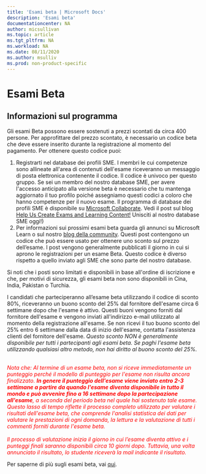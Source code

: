 ```yaml
---
title: 'Esami beta | Microsoft Docs'
description: 'Esami beta' 
documentationcenter: NA 
author: micsullivan
ms.topic: article
ms.tgt_pltfrm: NA
ms.workload: NA
ms.date: 08/11/2020
ms.author: msulliv
ms.prod: non-product-specific
---
```

# Esami Beta

## Informazioni sul programma

Gli esami Beta possono essere sostenuti a prezzi scontati da circa 400 persone. Per approfittare del prezzo scontato, è necessario un codice beta che deve essere inserito durante la registrazione al momento del pagamento. Per ottenere questo codice puoi:

1. Registrarti nel database dei profili SME. I membri le cui competenze sono allineate all'area di contenuti dell'esame riceveranno un messaggio di posta elettronica contenente il codice. Il codice è univoco per questo gruppo. Se sei un membro del nostro database SME, per avere l'accesso anticipato alla versione beta è necessario che tu mantenga aggiornato il tuo profilo poiché assegniamo questi codici a coloro che hanno competenze per il nuovo esame. Il programma di database dei profili SME è disponibile su [Microsoft Collaborate](https://aka.ms/collaborate). Vedi il post sul blog [Help Us Create Exams and Learning Content!](/learn/certifications/posts/help-us-create-exams-and-learning-content) Unisciti al nostro database SME oggi!)
2. Per informazioni sui prossimi esami beta guarda gli annunci su Microsoft Learn o sul nostro [blog della community](https://www.microsoft.com/en-us/learning/community-blog.aspx). Questi post contengono un codice che può essere usato per ottenere uno sconto sul prezzo dell’esame. I post vengono generalmente pubblicati il giorno in cui si aprono le registrazioni per un esame Beta. Questo codice è diverso rispetto a quello inviato agli SME che sono parte del nostro database.

Si noti che i posti sono limitati e disponibili in base all'ordine di iscrizione e che, per motivi di sicurezza, gli esami beta non sono disponibili in Cina, India, Pakistan o Turchia.

I candidati che  parteciperanno all’esame beta utilizzando il codice di sconto 80%, riceveranno un buono sconto del 25% dal fornitore dell'esame circa 6 settimane dopo che l'esame è attivo. Questi buoni vengono forniti dal fornitore dell'esame e vengono inviati all'indirizzo e-mail utilizzato al momento della registrazione all'esame. Se non ricevi il tuo buono sconto del 25% entro 6 settimane dalla data di inizio dell'esame, contatta l'assistenza clienti del fornitore dell'esame. _Questo sconto NON è generalmente disponibile per tutti i partecipanti agli esami beta. Se paghi l'esame beta utilizzando qualsiasi altro metodo, non hai diritto al buono sconto del 25%._
<br/><br/>
<div><font color='red'><em>
Nota che: Al termine di un esame beta, non si riceve immediatamente un punteggio perché il modello di punteggio per l'esame non risulta ancora finalizzato. <strong>In genere il punteggio dell'esame viene inviato entro 2-3 settimane a partire da quando l'esame diventa disponibile in tutto il mondo e può avvenire fino a 16 settimane dopo la partecipazione all'esame</strong>, a seconda del periodo beta nel quale hai sostenuto tale esame. Questo lasso di tempo riflette il processo completo utilizzato per valutare i risultati dell'esame beta, che comprende l'analisi statistica dei dati per valutare le prestazioni di ogni domanda, la lettura e la valutazione di tutti i commenti forniti durante l'esame beta.</em></font></div>
<br/>
<div><font color='red'><em>Il processo di valutazione inizia il giorno in cui l’esame diventa attivo e i punteggi finali saranno disponibili circa 10 giorni dopo. Tuttavia, una volta annunciato il risultato, lo studente riceverà la mail indicante il risultato.</em></font></div>

Per saperne di più sugli esami beta, vai [qui](/learn/certifications/certification-exams#participating-in-beta-exams).